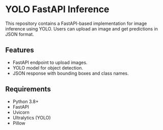 # YOLO FastAPI Inference

This repository contains a FastAPI-based implementation for image inference using YOLO. Users can upload an image and get predictions in JSON format.

## Features
- FastAPI endpoint to upload images.
- YOLO model for object detection.
- JSON response with bounding boxes and class names.

## Requirements
- Python 3.8+
- FastAPI
- Uvicorn
- Ultralytics (YOLO)
- Pillow
